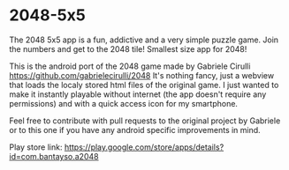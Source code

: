 2048-5x5
========

The 2048 5x5 app is a fun, addictive and a very simple puzzle game. Join the numbers and get to the 2048 tile! Smallest size app for 2048!

This is the android port of the 2048 game made by Gabriele Cirulli https://github.com/gabrielecirulli/2048 It's nothing fancy, just a webview that loads the localy stored html files of the original game. I just wanted to make it instantly playable without internet (the app doesn't require any permissions) and with a quick access icon for my smartphone.

Feel free to contribute with pull requests to the original project by Gabriele or to this one if you have any android specific improvements in mind.

Play store link: https://play.google.com/store/apps/details?id=com.bantayso.a2048